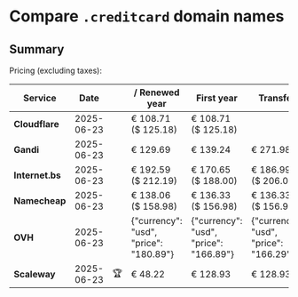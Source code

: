 # Compare `.creditcard` domain names

## Summary

Pricing (excluding taxes):

| Service | Date |  | / Renewed year | First year | Transfer | Restoration |
|--|--|--|--|--|--|--|
| **Cloudflare** | 2025-06-23 |  | € 108.71<br>($ 125.18) | € 108.71<br>($ 125.18) |  |  |
| **Gandi** | 2025-06-23 |  | € 129.69 | € 139.24 | € 271.98 | € 173.25 |
| **Internet.bs** | 2025-06-23 |  | € 192.59<br>($ 212.19) | € 170.65<br>($ 188.00) | € 186.99<br>($ 206.00) | € 265.25<br>($ 292.19) |
| **Namecheap** | 2025-06-23 |  | € 138.06<br>($ 158.98) | € 136.33<br>($ 156.98) | € 136.33<br>($ 156.98) |  |
| **OVH** | 2025-06-23 |  | {"currency": "usd", "price": "180.89"} | {"currency": "usd", "price": "166.89"} | {"currency": "usd", "price": "166.29"} |  |
| **Scaleway** | 2025-06-23 | 🏆 | € 48.22 | € 128.93 | € 128.93 | € 143.81 |
